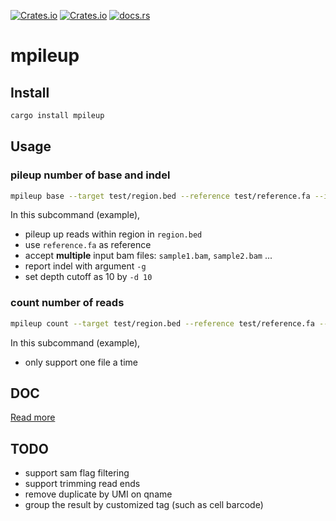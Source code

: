 [![Crates.io](https://img.shields.io/crates/d/mpileup.svg)](https://crates.io/crates/mpileup)
[![Crates.io](https://img.shields.io/crates/v/mpileup.svg)](https://crates.io/crates/mpileup)
[![docs.rs](https://docs.rs/mpileup/badge.svg)](https://docs.rs/mpileup)

# mpileup

## Install

```bash
cargo install mpileup
```

## Usage

### pileup number of base and indel

```bash
mpileup base --target test/region.bed --reference test/reference.fa --input test/sample1.bam test/sample2.bam -g -d 10
```

In this subcommand (example),

- pileup up reads within region in `region.bed`
- use `reference.fa` as reference
- accept **multiple** input bam files: `sample1.bam`, `sample2.bam` ...
- report indel with argument `-g`
- set depth cutoff as 10 by `-d 10`

### count number of reads

```bash
mpileup count --target test/region.bed --reference test/reference.fa --input test/sample1.bam
```

In this subcommand (example),

- only support one file a time

## DOC

[Read more](https://docs.rs/crate/mpileup/latest)

## TODO

- support sam flag filtering
- support trimming read ends
- remove duplicate by UMI on qname
- group the result by customized tag (such as cell barcode)

